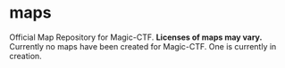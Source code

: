 # maps
Official Map Repository for Magic-CTF.
**Licenses of maps may vary.**
Currently no maps have been created for Magic-CTF.
One is currently in creation.
